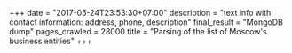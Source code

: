 +++
date = "2017-05-24T23:53:30+07:00"
description = "text info with contact information: address, phone, description"
final_result = "MongoDB dump"
pages_crawled = 28000
title = "Parsing of the list of Moscow's business entities"
+++
